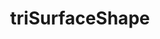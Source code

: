 ---
AllTestsForFile:
  Catch2TestRun:
    '@catch2-version': 3.3.2
    '@filters': '[#triSurfaceShapeTests] [serial] [advectionDiffusion]'
    '@name': meshfree
    '@proc': '-1'
    '@rng-seed': '1543155257'
    '@xml-format-version': '2'
    OverallResults:
      '@expectedFailures': '0'
      '@failures': '0'
      '@skips': '0'
      '@successes': '2'
    OverallResultsCases:
      '@expectedFailures': '0'
      '@failures': '0'
      '@skips': '0'
      '@successes': '1'
    TestCase:
      '@filename': triSurfaceShapeTests.C
      '@line': '13'
      '@name': 'triSurfaceShape: Constuction in 3D performs correct boundary registration
        - vector'
      '@tags': '[advectionDiffusion][serial][#triSurfaceShapeTests]'
      Expression:
      - '@filename': triSurfaceShapeTests.C
        '@line': '24'
        '@success': 'true'
        '@type': CHECK
        Expanded: 2 == 2
        Original: shapePtr->boundaryNames().size() == 2
      - '@filename': triSurfaceShapeTests.C
        '@line': '25'
        '@success': 'true'
        '@type': REQUIRE
        Expanded: '{ S2, S1 } == { S2, S1 }'
        Original: shapePtr->boundaryNames() == wordList{"S2", "S1"}
      OverallResult:
        '@durationInSeconds': '0.001354'
        '@skips': '0'
        '@success': 'true'
        StdOut: Selecting shape model triSurfaceShape
layout: unittest
libname: meshfree
title: triSurfaceShape
---